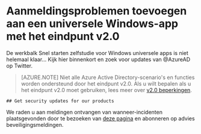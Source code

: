 <properties
    pageTitle="Universele App voor Windows Azure AD-v2.0 | Microsoft Azure"
    description="Het maken van een Windows universele app die zich gebruikers met beide persoonlijk Microsoft-Account en accounts voor werk- of schoolaccount."
    services="active-directory"
    documentationCenter=""
    authors="dstrockis"
    manager="mbaldwin"
    editor=""/>

<tags
    ms.service="active-directory"
    ms.workload="identity"
    ms.topic="article"
    ms.tgt_pltfrm="mobile-windows-store"
    ms.devlang="dotnet"
    ms.date="02/20/2016"
    ms.author="dastrock"/>

  # <a name="add-sign-in-to-a-windows-universal-app-using-the-v20-endpoint"></a>Aanmeldingsproblemen toevoegen aan een universele Windows-app met het eindpunt v2.0
  De werkbalk Snel starten zelfstudie voor Windows universele apps is niet helemaal klaar... Kijk hier binnenkort en zoek voor updates van @AzureAD op Twitter.

> [AZURE.NOTE]
    Niet alle Azure Active Directory-scenario's en functies worden ondersteund door het eindpunt v2.0.  Als u wilt bepalen als u het eindpunt v2.0 moet gebruiken, lees meer over [v2.0 beperkingen](active-directory-v2-limitations.md).
    
    ## Get security updates for our products

We raden u aan meldingen ontvangen van wanneer-incidenten plaatsgevonden door te bezoeken van [deze pagina](https://technet.microsoft.com/security/dd252948) en abonneren op advies beveiligingsmeldingen.